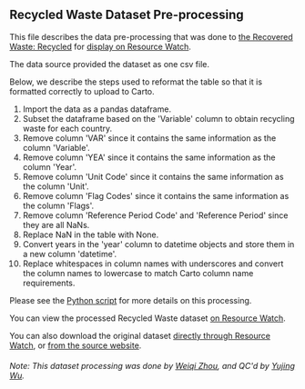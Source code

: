 ## Recycled Waste Dataset Pre-processing
This file describes the data pre-processing that was done to [the Recovered Waste: Recycled](https://stats.oecd.org/Index.aspx?DataSetCode=MUNW) for [display on Resource Watch](https://resourcewatch.org/data/explore/46e7870a-5590-42c7-bf5b-56c7def7399b).

The data source provided the dataset as one csv file. 

Below, we describe the steps used to reformat the table so that it is formatted correctly to upload to Carto.

1. Import the data as a pandas dataframe.
2. Subset the dataframe based on the 'Variable' column to obtain recycling waste for each country.
3. Remove column 'VAR' since it contains the same information as the column 'Variable'.
4. Remove column 'YEA' since it contains the same information as the column 'Year'.
5. Remove column 'Unit Code' since it contains the same information as the column 'Unit'.
6. Remove column 'Flag Codes' since it contains the same information as the column 'Flags'.
7. Remove column 'Reference Period Code' and 'Reference Period' since they are all NaNs.
8. Replace NaN in the table with None.
9. Convert years in the 'year' column to datetime objects and store them in a new column 'datetime'.
10. Replace whitespaces in column names with underscores and convert the column names to lowercase to match Carto column name requirements.

Please see the [Python script](https://github.com/resource-watch/data-pre-processing/blob/master/com_015_rw1_recycling_rates/com_015_rw1_recycling_rates_processing.py) for more details on this processing.

You can view the processed Recycled Waste dataset [on Resource Watch](https://resourcewatch.org/data/explore/46e7870a-5590-42c7-bf5b-56c7def7399b).

You can also download the original dataset [directly through Resource Watch](https://wri-public-data.s3.amazonaws.com/resourcewatch/com_015_rw1_recycling_rates.zip), or [from the source website](https://stats.oecd.org/Index.aspx?DataSetCode=MUNW).

###### Note: This dataset processing was done by [Weiqi Zhou](https://www.wri.org/profile/weiqi-zhou), and QC'd by [Yujing Wu](https://www.wri.org/profile/yujing-wu).
